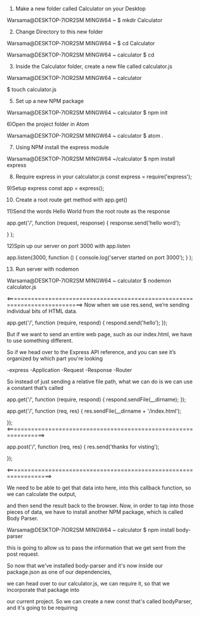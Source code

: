 

1) Make a new folder called Calculator on your Desktop

Warsama@DESKTOP-7IOR2SM MINGW64 ~
$ mkdir Calculator


2) Change Directory to this new folder

Warsama@DESKTOP-7IOR2SM MINGW64 ~
$ cd  Calculator

Warsama@DESKTOP-7IOR2SM MINGW64 ~ calculator
$ cd


3) Inside the Calculator folder, create a new file called calculator.js

Warsama@DESKTOP-7IOR2SM MINGW64 ~ calculator

$ touch calculator.js


5) Set up a new NPM package

Warsama@DESKTOP-7IOR2SM MINGW64 ~ calculator
$ npm init


6)Open the project folder in Atom

Warsama@DESKTOP-7IOR2SM MINGW64 ~ calculator
$  atom .


7) Using NPM install the express module

Warsama@DESKTOP-7IOR2SM MINGW64 ~/calculator
$ npm install express


8) Require express in your calculator.js
const express = require('express');

9)Setup express
const app = express();


10) Create a root route get method with app.get()

11)Send the words Hello World from the root route as the response

app.get('/', function (request, response) {
  response.send('hello word');

}
);



12)Spin up our server on port 3000 with app.listen

app.listen(3000, function () {
  console.log('server started on port 3000');
}
);

13) Run server with nodemon

Warsama@DESKTOP-7IOR2SM MINGW64 ~ calculator
$  nodemon calculator.js

<============================================================================>
Now when we use res.send, we’re sending individual bits of HTML data.

app.get('/', function (require, respond) {
  respond.send('hello');
  });

But if we want to send an entire web page, such as our index.html,
 we have to use something different.

 So if we head over to the Express API reference, and
 you can see it’s organized by which part you're looking

-express
-Application
-Request
-Response
-Router


So instead of just sending a relative file path, what we can do is
 we can use a constant that’s called

 app.get('/', function (require, respond) {
   respond.sendFile(__dirname);
   });

   app.get('/', function (req, res) {
     res.sendFile(__dirname + '/index.html');

   });
<=================================================================>

  <form action="/" method="post">

  app.post('/', function (req, res) {
    res.send('thanks for visting');

  });

<===================================================================>

We need to be able to get that data into here,
into this callback function, so we can calculate the output,

and then send the result back to the browser.
Now, in order to tap into those pieces of data,
 we have to install another NPM package, which is called Body Parser.


 Warsama@DESKTOP-7IOR2SM MINGW64 ~ calculator
 $ npm install body-parser


 this is going  to allow us to
  pass the information that we get sent from the post request.

  So now that we've installed body-parser and it's now inside
  our package.json as one of our dependencies,

  we can head over to our calculator.js, we can require it,
  so that we incorporate that package into

our current project. So we can create a new const that's called bodyParser,
 and it's going to be requiring
